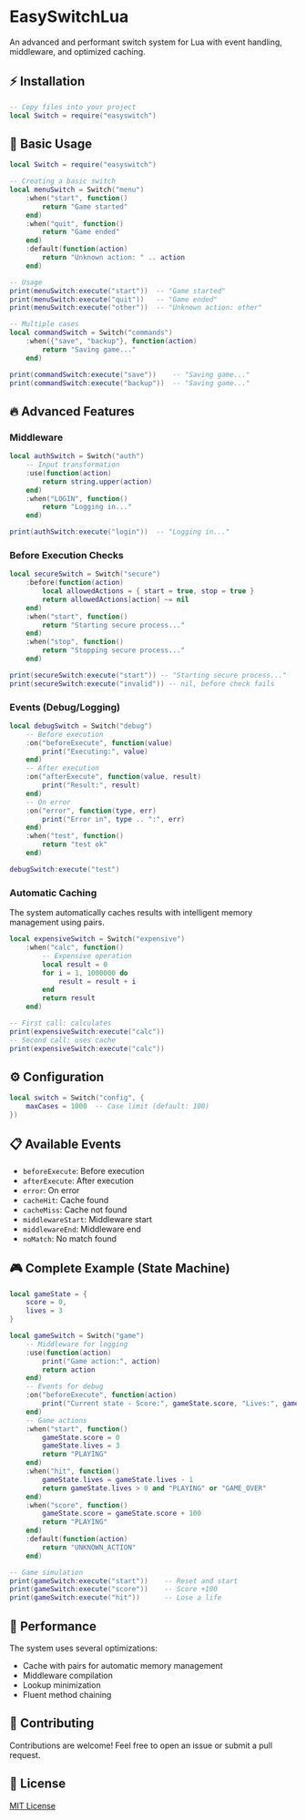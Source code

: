# EasySwitchLua

An advanced and performant switch system for Lua with event handling, middleware, and optimized caching.

## ⚡ Installation

```lua
-- Copy files into your project
local Switch = require("easyswitch")
```

## 🚀 Basic Usage

```lua
local Switch = require("easyswitch")

-- Creating a basic switch
local menuSwitch = Switch("menu")
    :when("start", function()
        return "Game started"
    end)
    :when("quit", function()
        return "Game ended"
    end)
    :default(function(action)
        return "Unknown action: " .. action
    end)

-- Usage
print(menuSwitch:execute("start"))  -- "Game started"
print(menuSwitch:execute("quit"))   -- "Game ended"
print(menuSwitch:execute("other"))  -- "Unknown action: other"

-- Multiple cases
local commandSwitch = Switch("commands")
    :when({"save", "backup"}, function(action)
        return "Saving game..."
    end)

print(commandSwitch:execute("save"))    -- "Saving game..."
print(commandSwitch:execute("backup"))  -- "Saving game..."
```

## 🔥 Advanced Features

### Middleware
```lua
local authSwitch = Switch("auth")
    -- Input transformation
    :use(function(action)
        return string.upper(action)
    end)
    :when("LOGIN", function()
        return "Logging in..."
    end)

print(authSwitch:execute("login"))  -- "Logging in..."
```

### Before Execution Checks
```lua
local secureSwitch = Switch("secure")
    :before(function(action)
        local allowedActions = { start = true, stop = true }
        return allowedActions[action] ~= nil
    end)
    :when("start", function()
        return "Starting secure process..."
    end)
    :when("stop", function()
        return "Stopping secure process..."
    end)

print(secureSwitch:execute("start")) -- "Starting secure process..."
print(secureSwitch:execute("invalid")) -- nil, before check fails
```


### Events (Debug/Logging)
```lua
local debugSwitch = Switch("debug")
    -- Before execution
    :on("beforeExecute", function(value)
        print("Executing:", value)
    end)
    -- After execution
    :on("afterExecute", function(value, result)
        print("Result:", result)
    end)
    -- On error
    :on("error", function(type, err)
        print("Error in", type .. ":", err)
    end)
    :when("test", function()
        return "test ok"
    end)

debugSwitch:execute("test")
```

### Automatic Caching
The system automatically caches results with intelligent memory management using pairs.

```lua
local expensiveSwitch = Switch("expensive")
    :when("calc", function()
        -- Expensive operation
        local result = 0
        for i = 1, 1000000 do
            result = result + i
        end
        return result
    end)

-- First call: calculates
print(expensiveSwitch:execute("calc"))
-- Second call: uses cache
print(expensiveSwitch:execute("calc"))
```

## ⚙️ Configuration

```lua
local switch = Switch("config", {
    maxCases = 1000  -- Case limit (default: 100)
})
```

## 📋 Available Events

- `beforeExecute`: Before execution
- `afterExecute`: After execution
- `error`: On error
- `cacheHit`: Cache found
- `cacheMiss`: Cache not found
- `middlewareStart`: Middleware start
- `middlewareEnd`: Middleware end
- `noMatch`: No match found

## 🎮 Complete Example (State Machine)

```lua
local gameState = {
    score = 0,
    lives = 3
}

local gameSwitch = Switch("game")
    -- Middleware for logging
    :use(function(action)
        print("Game action:", action)
        return action
    end)
    -- Events for debug
    :on("beforeExecute", function(action)
        print("Current state - Score:", gameState.score, "Lives:", gameState.lives)
    end)
    -- Game actions
    :when("start", function()
        gameState.score = 0
        gameState.lives = 3
        return "PLAYING"
    end)
    :when("hit", function()
        gameState.lives = gameState.lives - 1
        return gameState.lives > 0 and "PLAYING" or "GAME_OVER"
    end)
    :when("score", function()
        gameState.score = gameState.score + 100
        return "PLAYING"
    end)
    :default(function(action)
        return "UNKNOWN_ACTION"
    end)

-- Game simulation
print(gameSwitch:execute("start"))    -- Reset and start
print(gameSwitch:execute("score"))    -- Score +100
print(gameSwitch:execute("hit"))      -- Lose a life
```

## 🔧 Performance

The system uses several optimizations:
- Cache with pairs for automatic memory management
- Middleware compilation
- Lookup minimization
- Fluent method chaining

## 🤝 Contributing

Contributions are welcome! Feel free to open an issue or submit a pull request.

## 📄 License

[MIT License](LICENSE.md)
